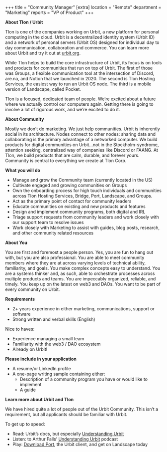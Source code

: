 +++
 title = "Community Manager"
 [extra]
 location = "Remote"
 department = "Marketing"
 reports = "VP of Product"
 +++

**About Tlon / Urbit**

Tlon is one of the companies working on Urbit, a new platform for personal computing in the cloud. Urbit is a decentralized identity system (Urbit ID) and a network of personal servers (Urbit OS) designed for individual day to day communication, collaboration and commerce. You can learn more about Urbit and try it out at [urbit.org](https://urbit.org/).

While Tlon helps to build the core infrastructure of Urbit, its focus is on tools and products for communities that run on top of Urbit. The first of those was Groups, a flexible communication tool at the intersection of Discord, are.na, and Notion that we launched in 2020. The second is Tlon Hosting Services, the easiest way to run an Urbit OS node. The third is a mobile version of Landscape, called Pocket.

Tlon is a focused, dedicated team of people. We’re excited about a future where we actually control our computers again. Getting there is going to involve a lot of rigorous work, and we’re excited to do it.

**About Community**

Mostly we don’t do marketing. We just help communities. Urbit is inherently social in its architecture. Nodes connect to other nodes: sharing data and collaborating is the primary advantage of a networked computer. We build products for digital communities on Urbit…not in the Stockholm-syndrome, attention seeking, centralized way of companies like Discord or FAANG. At Tlon, we build products that are calm, durable, and forever yours. Community is central to everything we create at Tlon Corp.

**What you will do**

- Manage and grow the Community team (currently located in the US)
- Cultivate engaged and growing communities on Groups
- Own the onboarding process for high touch individuals and communities across Tlon Hosting Services, Bridge, Port, Landscape, and Groups.
- Act as the primary point of contact for community leaders
- Educate communities on existing and new products and features
- Design and implement community programs, both digital and IRL
- Triage support requests from community leaders and work closely with our support team to resolve issues
- Work closely with Marketing to assist with guides, blog posts, research, and other community related resources

**About You**

You are first and foremost a people person. Yes, you are fun to hang out with, but you are also professional. You are able to meet community members where they are at across varying levels of technical ability, familiarity, and goals. You make complex concepts easy to understand. You are a systems thinker and, as such, able to orchestrate processes across multiple products and teams. You are impeccably organized, reliable, and timely. You keep up on the latest on web3 and DAOs. You want to be part of every community on Urbit. 

**Requirements**
- 2+ years experience in either marketing, communications, support or software
- Strong written and verbal skills (English)

Nice to haves: 
- Experience managing a small team
- Familiarity with the web3 / DAO ecosystem
- Already on Urbit!

**Please include in your application**

- A resume/or LinkedIn profile
- A one-page writing sample containing either:
    - Description of a community program you have or would like to implement
    - A guide

**Learn more about Urbit and Tlon**

We have hired quite a lot of people out of the Urbit Community. This isn’t a requirement, but all applicants should be familiar with Urbit. 

To get up to speed:
- Read: Urbit’s docs, but especially [Understanding Urbit](https://urbit.org/understanding-urbit)
- Listen: to Arthur Falls’ [Understanding Urbit](https://podcasts.apple.com/us/podcast/understanding-urbit/id1504188804) podcast
- Play: [Download Port](https://urbit.org/using/running/port), the Urbit client, and get on Landscape today





